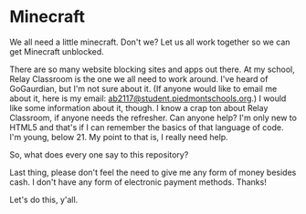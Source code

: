 # Minecraft
We all need a little minecraft. Don't we? Let us all work together so we can get Minecraft unblocked.


There are so many website blocking sites and apps out there. At my school, Relay Classroom is the one  we all need to work around.
I've heard of GoGaurdian, but I'm not sure about it. (If anyone would like to email me about it, here is my email: ab2117@student.piedmontschools.org.) I would like some information about it, though. I know a crap ton about Relay Classroom, if anyone needs the refresher. Can anyone help? I'm only new to HTML5 and that's if I can remember the basics of that language of code. I'm young, below 21. My point to that is, I really need help. 


So, what does every one say to this repository?

Last thing, please don't feel the need to give me any form of money besides cash. I don't have any form of electronic payment methods. Thanks!

Let's do this, y'all.
